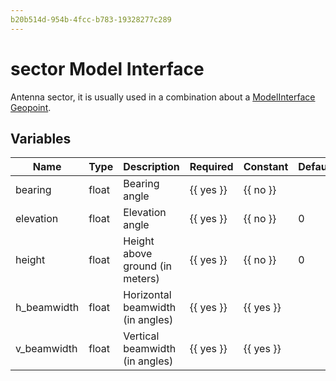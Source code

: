 ```yaml
---
b20b514d-954b-4fcc-b783-19328277c289
---
```


# sector Model Interface

Antenna sector, it is usually used in a combination about a [ModelInterface Geopoint](geopoint.md).

## Variables

| Name        | Type   | Description                      | Required         | Constant         | Default   |
| ----------- | ------ | -------------------------------- | ---------------- | ---------------- | --------- |
| bearing     | float  | Bearing angle                    | {{ yes }} | {{ no }} |           |
| elevation   | float  | Elevation angle                  | {{ yes }} | {{ no }} | 0         |
| height      | float  | Height above ground (in meters)  | {{ yes }} | {{ no }} | 0         |
| h_beamwidth | float  | Horizontal beamwidth (in angles) | {{ yes }} | {{ yes }} |           |
| v_beamwidth | float  | Vertical beamwidth (in angles)   | {{ yes }} | {{ yes }} |           |

